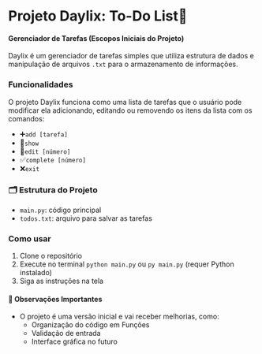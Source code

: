 # Projeto Daylix: To-Do List📝
#### Gerenciador de Tarefas (Escopos Iniciais do Projeto)
Daylix é um gerenciador de tarefas simples que utiliza estrutura de dados e manipulação de arquivos `.txt` para o armazenamento de informações. 

### Funcionalidades
O projeto Daylix funciona como uma lista de tarefas que o usuário pode modificar ela adicionando, editando ou removendo os itens da lista com os comandos:
- ➕`add [tarefa]`
- 📄`show`
- 📝`edit [número]`
- ✅`complete [número]`
- ❌`exit`

### 🗂️ Estrutura do Projeto
- `main.py`: código principal
- `todos.txt`: arquivo para salvar as tarefas

### Como usar  
1. Clone o repositório  
2. Execute no terminal `python main.py` ou `py main.py` (requer Python instalado)  
3. Siga as instruções na tela  


#### 📌 Observações Importantes
- O projeto é uma versão inicial e vai receber melhorias, como:
  - Organização do código em Funções
  - Validação de entrada
  - Interface gráfica no futuro